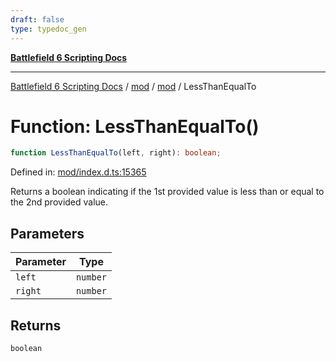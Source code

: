 ```yaml
---
draft: false
type: typedoc_gen
---
```


[**Battlefield 6 Scripting Docs**](../../../_index.md)

***

[Battlefield 6 Scripting Docs](../../../_index.md) / [mod](../../_index.md) / [mod](../_index.md) / LessThanEqualTo

# Function: LessThanEqualTo()

```ts
function LessThanEqualTo(left, right): boolean;
```

Defined in: [mod/index.d.ts:15365](https://github.com/battlefield-portal-community/portal-docs/blob/ff09b2690670f74de7e97198022e5a97ff1161ff/generators/santiago/mod/index.d.ts#L15365)

Returns a boolean indicating if the 1st provided value is less than or equal to the 2nd provided value.

## Parameters

| Parameter | Type |
| ------ | ------ |
| `left` | `number` |
| `right` | `number` |

## Returns

`boolean`
